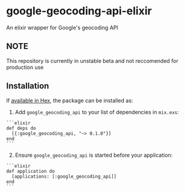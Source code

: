 # google-geocoding-api-elixir

An elixir wrapper for Google's geocoding API

## NOTE

This repository is currently in unstable beta and not reccomended for production use

## Installation

If [available in Hex](https://hex.pm/docs/publish), the package can be installed as:

  1. Add `google_geocoding_api` to your list of dependencies in `mix.exs`:

    ```elixir
    def deps do
      [{:google_geocoding_api, "~> 0.1.0"}]
    end
    ```

  2. Ensure `google_geocoding_api` is started before your application:

    ```elixir
    def application do
      [applications: [:google_geocoding_api]]
    end
    ```
